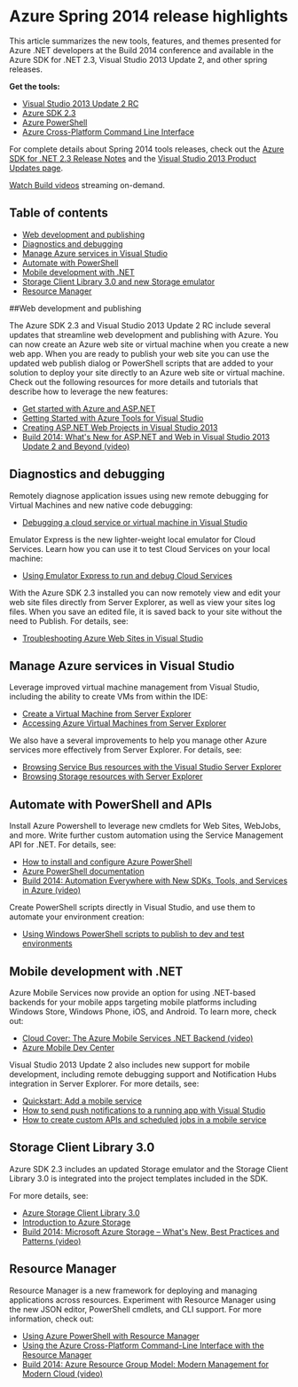 <properties pageTitle="Azure Spring 2014 release highlights - .NET Dev Center" metaKeywords="azure .net sdk 2.3" description="Learn about the new tools and features available for Azure .NET developers." documentationCenter=".NET" title="Azure Spring 2014 release highlights" authors="mollybos" solutions="" manager="carolz" editor="mollybos" />

# Azure Spring 2014 release highlights

This article summarizes the new tools, features, and themes presented for Azure .NET developers at the Build 2014 conference and available in the Azure SDK for .NET 2.3, Visual Studio 2013 Update 2, and other spring releases. 

**Get the tools:**

- [Visual Studio 2013 Update 2 RC](http://aka.ms/vs2013update2rc)
- [Azure SDK 2.3](http://www.windowsazure.com/en-us/downloads/)
- [Azure PowerShell](http://go.microsoft.com/?linkid=9811175)
- [Azure Cross-Platform Command Line Interface](http://go.microsoft.com/?linkid=9828653)

For complete details about Spring 2014 tools releases, check out the [Azure SDK for .NET 2.3 Release Notes](http://go.microsoft.com/fwlink/p/?LinkId=393548) and the [Visual Studio 2013 Product Updates page](http://go.microsoft.com/fwlink/?LinkId=272487).

[Watch Build videos](http://go.microsoft.com/fwlink/?LinkId=394377&clcid=0x409) streaming on-demand.

## Table of contents

- [Web development and publishing](#webdeploy)
- [Diagnostics and debugging](#diagnostics)
- [Manage Azure services in Visual Studio](#service-management)
- [Automate with PowerShell](#automation)
- [Mobile development with .NET](#mobile)
- [Storage Client Library 3.0 and new Storage emulator](#storage)
- [Resource Manager](#arm)

##<a id="webdeploy"></a>Web development and publishing

The Azure SDK 2.3 and Visual Studio 2013 Update 2 RC include several updates that streamline web development and publishing with Azure. You can now create an Azure web site or virtual machine when you create a new web app. When you are ready to publish your web site you can use the updated web publish dialog or PowerShell scripts that are added to your solution to deploy your site directly to an Azure web site or virtual machine. Check out the following resources for more details and tutorials that describe how to leverage the new features:

- [Get started with Azure and ASP.NET](http://azure.microsoft.com/en-us/documentation/articles/web-sites-dotnet-get-started/) 
- [Getting Started with Azure Tools for Visual Studio](http://msdn.microsoft.com/en-us/library/azure/ff687127.aspx)
- [Creating ASP.NET Web Projects in Visual Studio 2013](http://asp.net/visual-studio/overview/2013/creating-web-projects-in-visual-studio)
- [Build 2014: What's New for ASP.NET and Web in Visual Studio 2013 Update 2 and Beyond (video)](http://channel9.msdn.com/Events/Build/2014/3-602)


## <a id="diagnostics"></a>Diagnostics and debugging
Remotely diagnose application issues using new remote debugging for Virtual Machines and new native code debugging:

- [Debugging a cloud service or virtual machine in Visual Studio](http://msdn.microsoft.com/en-us/library/azure/ff683670.aspx)

Emulator Express is the new lighter-weight local emulator for Cloud Services. Learn how you can use it to test Cloud Services on your local machine: 

- [Using Emulator Express to run and debug Cloud Services](http://msdn.microsoft.com/en-us/library/windowsazure/dn339018.aspx)

With the Azure SDK 2.3 installed you can now remotely view and edit your web site files directly from Server Explorer, as well as view your sites log files. When you save an edited file, it is saved back to your site without the need to Publish. For details, see:

- [Troubleshooting Azure Web Sites in Visual Studio](http://www.windowsazure.com/en-us/documentation/articles/web-sites-dotnet-troubleshoot-visual-studio)

## <a id="service-management"></a>Manage Azure services in Visual Studio

Leverage improved virtual machine management from Visual Studio, including the ability to create VMs from within the IDE:

- [Create a Virtual Machine from Server Explorer](http://msdn.microsoft.com/en-us/library/windowsazure/dn569263.aspx)
- [Accessing Azure Virtual Machines from Server Explorer](http://msdn.microsoft.com/en-us/library/windowsazure/jj131259.aspx)


We also have a several improvements to help you manage other Azure services more effectively from Server Explorer. For details, see: 

- [Browsing Service Bus resources with the Visual Studio Server Explorer](http://msdn.microsoft.com/en-us/library/windowsazure/jj149828.aspx)
- [Browsing Storage resources with Server Explorer](http://msdn.microsoft.com/en-us/library/windowsazure/ff683677.aspx)


## <a id="automation"></a>Automate with PowerShell and APIs

Install Azure Powershell to leverage new cmdlets for Web Sites, WebJobs, and more. Write further custom automation using the Service Management API for .NET. For details, see:

- [How to install and configure Azure PowerShell](http://www.windowsazure.com/en-us/documentation/articles/install-configure-powershell/)
- [Azure PowerShell documentation](http://msdn.microsoft.com/en-us/library/windowsazure/jj156055.aspx)
- [Build 2014: Automation Everywhere with New SDKs, Tools, and Services in Azure (video)](http://channel9.msdn.com/Events/Build/2014/3-621)

Create PowerShell scripts directly in Visual Studio, and use them to automate your environment creation:

- [Using Windows PowerShell scripts to publish to dev and test environments](http://msdn.microsoft.com/en-us/library/windowsazure/dn642480.aspx)

## <a id="mobile"></a>Mobile development with .NET
Azure Mobile Services now provide an option for using .NET-based backends for your mobile apps targeting mobile platforms including Windows Store, Windows Phone, iOS, and Android. To learn more, check out:

- [Cloud Cover: The Azure Mobile Services .NET Backend (video)](http://channel9.msdn.com/Shows/Cloud+Cover/Episode-137-The-Azure-Mobile-Services-NET-Backend-with-Yavor-Georgiev)
- [Azure Mobile Dev Center](/en-us/develop/mobile/)

Visual Studio 2013 Update 2 also includes new support for mobile development, including remote debugging support and Notification Hubs integration in Server Explorer. For more details, see:

- [Quickstart: Add a mobile service](http://msdn.microsoft.com/en-us/library/windows/apps/xaml/dn629482.aspx)
- [How to send push notifications to a running app with Visual Studio](http://msdn.microsoft.com/en-us/library/windows/apps/xaml/dn614131.aspx)
- [How to create custom APIs and scheduled jobs in a mobile service](http://msdn.microsoft.com/en-us/library/windows/apps/xaml/dn614130.aspx)

## <a id="storage"></a>Storage Client Library 3.0
Azure SDK 2.3 includes an updated Storage emulator and the Storage Client Library 3.0 is integrated into the project templates included in the SDK. 

For more details, see:

- [Azure Storage Client Library 3.0](http://go.microsoft.com/fwlink/?LinkId=394927)
- [Introduction to Azure Storage](/en-us/documentation/articles/storage-introduction/)
- [Build 2014: Microsoft Azure Storage – What's New, Best Practices and Patterns (video)](http://channel9.msdn.com/Events/Build/2014/3-628)

## <a id="arm"></a>Resource Manager

Resource Manager is a new framework for deploying and managing applications across resources. Experiment with Resource Manager using the new JSON editor, PowerShell cmdlets, and CLI support. For more information, check out:

- [Using Azure PowerShell with Resource Manager](http://go.microsoft.com/fwlink/?LinkID=394767)
- [Using the Azure Cross-Platform Command-Line Interface with the Resource Manager](/en-us/documentation/articles/xplat-cli-azure-resource-manager/)
- [Build 2014: Azure Resource Group Model: Modern Management for Modern Cloud (video)](http://channel9.msdn.com/Events/Build/2014/2-607)


